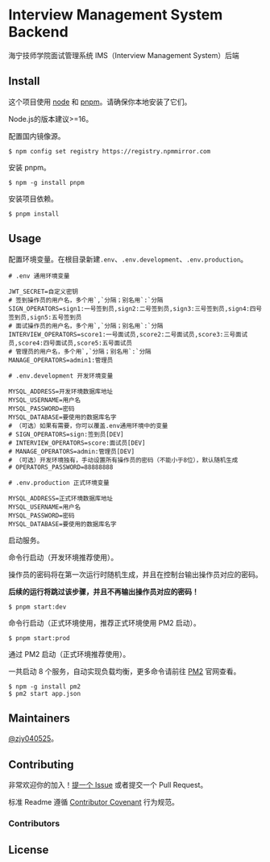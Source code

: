 # Interview Management System Backend

海宁技师学院面试管理系统 IMS（Interview Management System）后端

## Install

这个项目使用 [node](http://nodejs.org) 和 [pnpm](https://pnpm.io/)。请确保你本地安装了它们。

Node.js的版本建议>=16。

配置国内镜像源。

```shell
$ npm config set registry https://registry.npmmirror.com
```

安装 pnpm。

```shell
$ npm -g install pnpm
```

安装项目依赖。

```shell
$ pnpm install
```

## Usage

配置环境变量。在根目录新建`.env`、`.env.development`、`.env.production`。

```dotenv
# .env 通用环境变量

JWT_SECRET=自定义密钥
# 签到操作员的用户名，多个用`,`分隔；别名用`:`分隔
SIGN_OPERATORS=sign1:一号签到员,sign2:二号签到员,sign3:三号签到员,sign4:四号签到员,sign5:五号签到员
# 面试操作员的用户名，多个用`,`分隔；别名用`:`分隔
INTERVIEW_OPERATORS=score1:一号面试员,score2:二号面试员,score3:三号面试员,score4:四号面试员,score5:五号面试员
# 管理员的用户名，多个用`,`分隔；别名用`:`分隔
MANAGE_OPERATORS=admin1:管理员
```

```dotenv
# .env.development 开发环境变量

MYSQL_ADDRESS=开发环境数据库地址
MYSQL_USERNAME=用户名
MYSQL_PASSWORD=密码
MYSQL_DATABASE=要使用的数据库名字
# （可选）如果有需要，你可以覆盖.env通用环境中的变量
# SIGN_OPERATORS=sign:签到员[DEV]
# INTERVIEW_OPERATORS=score:面试员[DEV]
# MANAGE_OPERATORS=admin:管理员[DEV]
# （可选）开发环境独有，手动设置所有操作员的密码（不能小于8位），默认随机生成
# OPERATORS_PASSWORD=88888888
```

```dotenv
# .env.production 正式环境变量

MYSQL_ADDRESS=正式环境数据库地址
MYSQL_USERNAME=用户名
MYSQL_PASSWORD=密码
MYSQL_DATABASE=要使用的数据库名字
```

启动服务。

命令行启动（开发环境推荐使用）。

操作员的密码将在第一次运行时随机生成，并且在控制台输出操作员对应的密码。

**后续的运行将跳过该步骤，并且不再输出操作员对应的密码！**

```shell
$ pnpm start:dev
```

命令行启动（正式环境使用，推荐正式环境使用 PM2 启动）。

```shell
$ pnpm start:prod
```

通过 PM2 启动（正式环境推荐使用）。

一共启动 8 个服务，自动实现负载均衡，更多命令请前往 [PM2](https://pm2.keymetrics.io/docs/usage/quick-start/) 官网查看。

```shell
$ npm -g install pm2
$ pm2 start app.json
```

## Maintainers

[@zjy040525](https://github.com/zjy040525)。

## Contributing

非常欢迎你的加入！[提一个 Issue](https://github.com/zjy040525/interview-management-system/issues/new) 或者提交一个 Pull Request。

标准 Readme 遵循 [Contributor Covenant](http://contributor-covenant.org/version/1/3/0/) 行为规范。

### Contributors

## License
